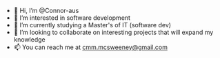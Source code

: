- 👋 Hi, I’m @Connor-aus
- 👀 I’m interested in software development
- 🌱 I’m currently studying a Master's of IT (software dev)
- 💞️ I’m looking to collaborate on interesting projects that will expand my knowledge
- 📫 You can reach me at cmm.mcsweeney@gmail.com

<!---
Connor-aus/Connor-aus is a ✨ special ✨ repository because its `README.md` (this file) appears on your GitHub profile.
You can click the Preview link to take a look at your changes.
--->

